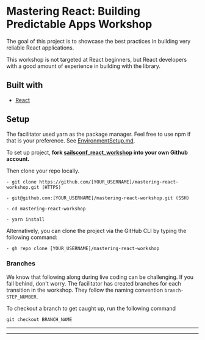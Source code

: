 # Mastering React: Building Predictable Apps Workshop

The goal of this project is to showcase the best practices in building very reliable React applications.

This workshop is not targeted at React beginners, but React developers with a good amount of experience in building with the library.

## Built with

- [React](https://reactjs.org/)

## Setup

The facilitator used yarn as the package manager. Feel free to use npm if that is your preference. See [EnvironmentSetup.md](/docs/EnvironmentSetup.md).

To set up project, **fork [sailsconf_react_workshop](https://github.com/EOEboh/sailsconf_react_workshop) into your own Github account.**

Then clone your repo locally.

```
- git clone https://github.com/[YOUR_USERNAME]/mastering-react-workshop.git (HTTPS)

- git@github.com:[YOUR_USERNAME]/mastering-react-workshop.git (SSH)

- cd mastering-react-workshop

- yarn install
```

Alternatively, you can clone the project via the GitHub CLI by typing the following command:

```
- gh repo clone [YOUR_USERNAME]/mastering-react-workshop
```

### Branches

We know that following along during live coding can be challenging. If you fall behind, don't worry. The facilitator has created branches for each transition in the workshop. They follow the naming convention `branch-STEP_NUMBER`.

To checkout a branch to get caught up, run the following command

```
git checkout BRANCH_NAME
```

<hr/><hr/>
